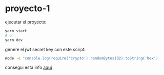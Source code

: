 # proyecto-1

ejecutar el proyecto:

```bash
yarn start
# o
yarn dev
```

genere el jwt secret key con este script:

```bash
node -e "console.log(require('crypto').randomBytes(32).toString('hex'))"
```

consegui esta info [aqui](https://dev.to/tkirwa/generate-a-random-jwt-secret-key-39j4)
